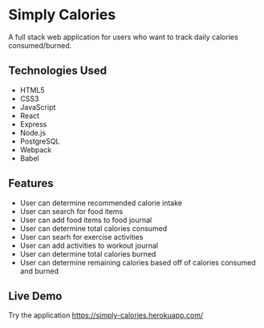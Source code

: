 # Simply Calories

A full stack web application for users who want to track daily calories consumed/burned. 


## Technologies Used
* HTML5
* CSS3
* JavaScript
* React
* Express
* Node.js
* PostgreSQL
* Webpack
* Babel


## Features
* User can determine recommended calorie intake
* User can search for food items 
* User can add food items to food journal
* User can determine total calories consumed
* User can searh for exercise activities
* User can add activities to workout journal
* User can determine total calories burned
* User can determine remaining calories based off of calories consumed and burned  


## Live Demo 
Try the application https://simply-calories.herokuapp.com/
